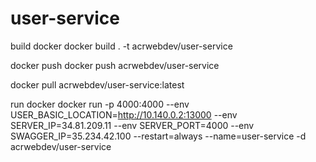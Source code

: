 # user-service

build docker
docker build . -t acrwebdev/user-service

docker push
docker push acrwebdev/user-service

docker pull acrwebdev/user-service:latest

run docker
docker run -p 4000:4000 --env USER_BASIC_LOCATION=http://10.140.0.2:13000 --env SERVER_IP=34.81.209.11 --env SERVER_PORT=4000 --env SWAGGER_IP=35.234.42.100 --restart=always --name=user-service -d acrwebdev/user-service
